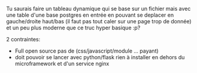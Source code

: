 Tu saurais faire un tableau dynamique qui se base sur un fichier mais avec une table d'une base postgres en entrée  en pouvant se deplacer en gauche/droite haut/bas (il faut pas tout caler sur une page trop de donnée) et un peu plus moderne que ce truc hyper basique :p?

2 contraintes:
- Full open source pas de (css/javascript/module ... payant)
- doit pouvoir se lancer avec python/flask rien à installer en dehors du microframework et d'un service nginx
  
